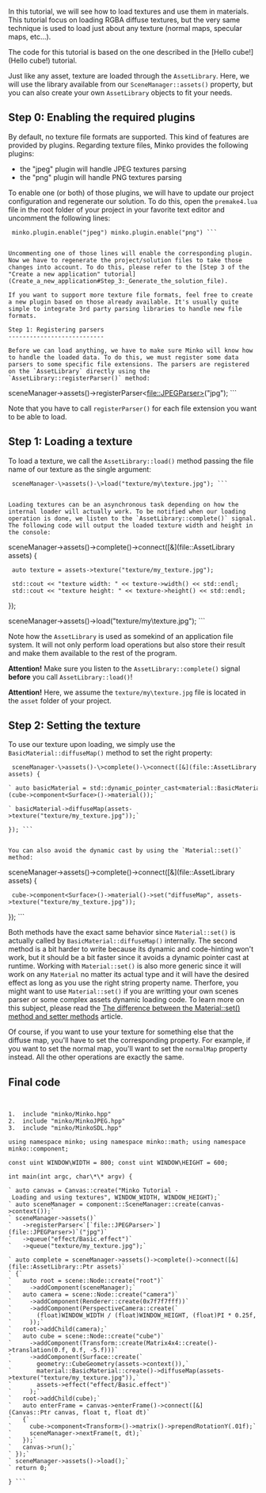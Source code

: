 In this tutorial, we will see how to load textures and use them in materials. This tutorial focus on loading RGBA diffuse textures, but the very same technique is used to load just about any texture (normal maps, specular maps, etc...).

The code for this tutorial is based on the one described in the [Hello cube!](Hello cube!) tutorial.

Just like any asset, texture are loaded through the `AssetLibrary`. Here, we will use the library available from our `SceneManager::assets()` property, but you can also create your own `AssetLibrary` objects to fit your needs.

Step 0: Enabling the required plugins
-------------------------------------

By default, no texture file formats are supported. This kind of features are provided by plugins. Regarding texture files, Minko provides the following plugins:

-   the "jpeg" plugin will handle JPEG textures parsing
-   the "png" plugin will handle PNG textures parsing

To enable one (or both) of those plugins, we will have to update our project configuration and regenerate our solution. To do this, open the `premake4.lua` file in the root folder of your project in your favorite text editor and uncomment the following lines:

```
 minko.plugin.enable("jpeg") minko.plugin.enable("png") ```


Uncommenting one of those lines will enable the corresponding plugin. Now we have to regenerate the project/solution files to take those changes into account. To do this, please refer to the [Step 3 of the "Create a new application" tutorial](Create_a_new_application#Step_3:_Generate_the_solution_file).

If you want to support more texture file formats, feel free to create a new plugin based on those already available. It's usually quite simple to integrate 3rd party parsing libraries to handle new file formats.

Step 1: Registering parsers
---------------------------

Before we can load anything, we have to make sure Minko will know how to handle the loaded data. To do this, we must register some data parsers to some specific file extensions. The parsers are registered on the `AssetLibrary` directly using the `AssetLibrary::registerParser()` method:

```
 sceneManager-\>assets()-\>registerParser\<[file::JPEGParser\>](file::JPEGParser>)("jpg"); ```


Note that you have to call `registerParser()` for each file extension you want to be able to load.

Step 1: Loading a texture
-------------------------

To load a texture, we call the `AssetLibrary::load()` method passing the file name of our texture as the single argument:

```
 sceneManager-\>assets()-\>load("texture/my\texture.jpg"); ```


Loading textures can be an asynchronous task depending on how the internal loader will actually work. To be notified when our loading operation is done, we listen to the `AssetLibrary::complete()` signal. The following code will output the loaded texture width and height in the console:

```
 sceneManager-\>assets()-\>complete()-\>connect([&](file::AssetLibrary assets) {

` auto texture = assets->texture("texture/my_texture.jpg");`

` std::cout << "texture width: " << texture->width() << std::endl;`
` std::cout << "texture height: " << texture->height() << std::endl;`

});

sceneManager-\>assets()-\>load("texture/my\texture.jpg"); ```


Note how the `AssetLibrary` is used as somekind of an application file system. It will not only perform load operations but also store their result and make them available to the rest of the program.

**Attention!** Make sure you listen to the `AssetLibrary::complete()` signal **before** you call `AssetLibrary::load()`!

**Attention!** Here, we assume the `texture/my\texture.jpg` file is located in the `asset` folder of your project.

Step 2: Setting the texture
---------------------------

To use our texture upon loading, we simply use the `BasicMaterial::diffuseMap()` method to set the right property:

```
 sceneManager-\>assets()-\>complete()-\>connect([&](file::AssetLibrary assets) {

` auto basicMaterial = std::dynamic_pointer_cast<material::BasicMaterial>(cube->component<Surface>()->material());`

` basicMaterial->diffuseMap(assets->texture("texture/my_texture.jpg"));`

}); ```


You can also avoid the dynamic cast by using the `Material::set()` method:

```
 sceneManager-\>assets()-\>complete()-\>connect([&](file::AssetLibrary assets) {

` cube->component<Surface>()->material()->set("diffuseMap", assets->texture("texture/my_texture.jpg"));`

}); ```


Both methods have the exact same behavior since `Material::set()` is actually called by `BasicMaterial::diffuseMap()` internally. The second method is a bit harder to write because its dynamic and code-hinting won't work, but it should be a bit faster since it avoids a dynamic pointer cast at runtime. Working with `Material::set()` is also more generic since it will work on any `Material` no matter its actual type and it will have the desired effect as long as you use the right string property name. Therfore, you might want to use `Material::set()` if you are writting your own scenes parser or some complex assets dynamic loading code. To learn more on this subject, please read the [The difference between the Material::set() method and setter methods](The_difference_between_the_Material::set()_method_and_setter_methods) article.

Of course, if you want to use your texture for something else that the diffuse map, you'll have to set the corresponding property. For example, if you want to set the normal map, you'll want to set the `normalMap` property instead. All the other operations are exactly the same.

Final code
----------

```


1.  include "minko/Minko.hpp"
2.  include "minko/MinkoJPEG.hpp"
3.  include "minko/MinkoSDL.hpp"

using namespace minko; using namespace minko::math; using namespace minko::component;

const uint WINDOW\WIDTH = 800; const uint WINDOW\HEIGHT = 600;

int main(int argc, char\*\* argv) {

` auto canvas = Canvas::create("Minko Tutorial - Loading and using textures", WINDOW_WIDTH, WINDOW_HEIGHT);`
` auto sceneManager = component::SceneManager::create(canvas->context());`
` sceneManager->assets()`
`   ->registerParser<`[`file::JPEGParser>`](file::JPEGParser>)`("jpg")`
`   ->queue("effect/Basic.effect")`
`   ->queue("texture/my_texture.jpg");`

` auto complete = sceneManager->assets()->complete()->connect([&](file::AssetLibrary::Ptr assets)`
` {`
`   auto root = scene::Node::create("root")`
`     ->addComponent(sceneManager);`
`   auto camera = scene::Node::create("camera")`
`     ->addComponent(Renderer::create(0x7f7f7fff))`
`     ->addComponent(PerspectiveCamera::create(`
`       (float)WINDOW_WIDTH / (float)WINDOW_HEIGHT, (float)PI * 0.25f, .1f, 1000.f)`
`     ));`
`   root->addChild(camera);`
`   auto cube = scene::Node::create("cube")`
`     ->addComponent(Transform::create(Matrix4x4::create()->translation(0.f, 0.f, -5.f)))`
`     ->addComponent(Surface::create(`
`       geometry::CubeGeometry(assets->context()),`
`       material::BasicMaterial::create()->diffuseMap(assets->texture("texture/my_texture.jpg")),`
`       assets->effect("effect/Basic.effect")`
`     );`
`   root->addChild(cube);`
`   auto enterFrame = canvas->enterFrame()->connect([&](Canvas::Ptr canvas, float t, float dt)`
`   {`
`     cube->component<Transform>()->matrix()->prependRotationY(.01f);`
`     sceneManager->nextFrame(t, dt);`
`   });`
`   canvas->run();`
` });`
` sceneManager->assets()->load();`
` return 0;`

} ```


